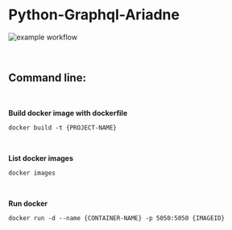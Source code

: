 # Python-Graphql-Ariadne
![example workflow](https://github.com/<OWNER>/<REPOSITORY>/actions/workflows/<WORKFLOW_FILE>/badge.svg)

<br>

## Command line:

<br>

<b>Build docker image with dockerfile</b>
```
docker build -t {PROJECT-NAME}
```` 

<br>

<b>List docker images</b>
```
docker images
```` 

<br>

<b>Run docker</b>
```
docker run -d --name {CONTAINER-NAME} -p 5050:5050 {IMAGEID}
```` 


